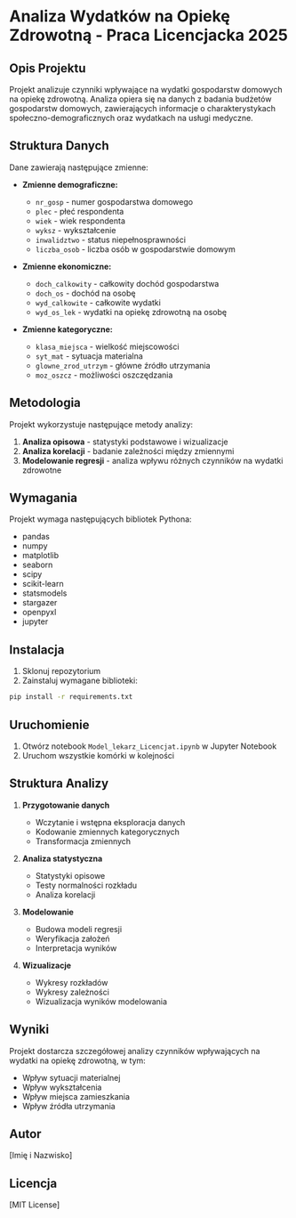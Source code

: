 # Analiza Wydatków na Opiekę Zdrowotną - Praca Licencjacka 2025

## Opis Projektu

Projekt analizuje czynniki wpływające na wydatki gospodarstw domowych na opiekę zdrowotną. Analiza opiera się na danych z badania budżetów gospodarstw domowych, zawierających informacje o charakterystykach społeczno-demograficznych oraz wydatkach na usługi medyczne.

## Struktura Danych

Dane zawierają następujące zmienne:

- **Zmienne demograficzne:**

  - `nr_gosp` - numer gospodarstwa domowego
  - `plec` - płeć respondenta
  - `wiek` - wiek respondenta
  - `wyksz` - wykształcenie
  - `inwalidztwo` - status niepełnosprawności
  - `liczba_osob` - liczba osób w gospodarstwie domowym

- **Zmienne ekonomiczne:**

  - `doch_calkowity` - całkowity dochód gospodarstwa
  - `doch_os` - dochód na osobę
  - `wyd_calkowite` - całkowite wydatki
  - `wyd_os_lek` - wydatki na opiekę zdrowotną na osobę

- **Zmienne kategoryczne:**
  - `klasa_miejsca` - wielkość miejscowości
  - `syt_mat` - sytuacja materialna
  - `glowne_zrod_utrzym` - główne źródło utrzymania
  - `moz_oszcz` - możliwości oszczędzania

## Metodologia

Projekt wykorzystuje następujące metody analizy:

1. **Analiza opisowa** - statystyki podstawowe i wizualizacje
2. **Analiza korelacji** - badanie zależności między zmiennymi
3. **Modelowanie regresji** - analiza wpływu różnych czynników na wydatki zdrowotne

## Wymagania

Projekt wymaga następujących bibliotek Pythona:

- pandas
- numpy
- matplotlib
- seaborn
- scipy
- scikit-learn
- statsmodels
- stargazer
- openpyxl
- jupyter

## Instalacja

1. Sklonuj repozytorium
2. Zainstaluj wymagane biblioteki:

```bash
pip install -r requirements.txt
```

## Uruchomienie

1. Otwórz notebook `Model_lekarz_Licencjat.ipynb` w Jupyter Notebook
2. Uruchom wszystkie komórki w kolejności

## Struktura Analizy

1. **Przygotowanie danych**

   - Wczytanie i wstępna eksploracja danych
   - Kodowanie zmiennych kategorycznych
   - Transformacja zmiennych

2. **Analiza statystyczna**

   - Statystyki opisowe
   - Testy normalności rozkładu
   - Analiza korelacji

3. **Modelowanie**

   - Budowa modeli regresji
   - Weryfikacja założeń
   - Interpretacja wyników

4. **Wizualizacje**
   - Wykresy rozkładów
   - Wykresy zależności
   - Wizualizacja wyników modelowania

## Wyniki

Projekt dostarcza szczegółowej analizy czynników wpływających na wydatki na opiekę zdrowotną, w tym:

- Wpływ sytuacji materialnej
- Wpływ wykształcenia
- Wpływ miejsca zamieszkania
- Wpływ źródła utrzymania

## Autor

[Imię i Nazwisko]

## Licencja

[MIT License]
